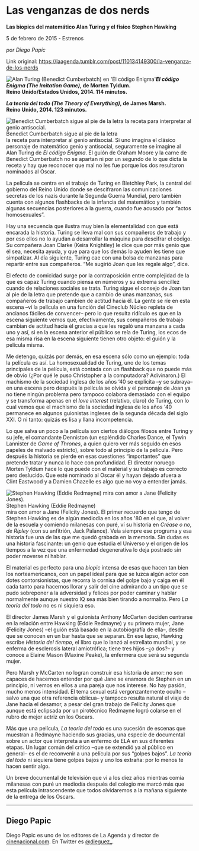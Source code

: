 # Las venganzas de dos nerds

**Las biopics del matemático Alan Turing y el físico Stephen Hawking**

5 de febrero de 2015 - Estrenos

_por Diego Papic_

Link original: https://laagenda.tumblr.com/post/110134149300/la-venganza-de-los-nerds

![Alan Turing (Benedict Cumberbatch) en 'El código Enigma'](https://64.media.tumblr.com/5c210663f186d7f5d61098720158fd8e/tumblr_inline_pk1dff0AR81t6q87u_500.jpg)***El código Enigma (The Imitation Game)*, de Morten Tyldum.  
 Reino Unido/Estados Unidos, 2014. 114 minutos.**

***La teoría del todo (The Theory of Everything)*, de James Marsh.  
 Reino Unido, 2014. 123 minutos.**

![Benedict Cumberbatch sigue al pie de la letra la receta para interpretar al genio antisocial.](https://64.media.tumblr.com/5c210663f186d7f5d61098720158fd8e/tumblr_inline_pk1dff0AR81t6q87u_400.jpg) Benedict Cumberbatch sigue al pie de la letra  
la receta para interpretar al genio antisocial.  Si uno imagina el clásico personaje de matemático genio y antisocial, seguramente se imagine al Alan Turing de *El código Enigma*. El guión de Graham Moore y la carne de Benedict Cumberbatch no se apartan ni por un segundo de lo que dicta la receta y hay que reconocer que mal no les fue porque los dos resultaron nominados al Oscar.

La película se centra en el trabajo de Turing en Bletchley Park, la central del gobierno del Reino Unido donde se descifraron las comunicaciones secretas de los nazis durante la Segunda Guerra Mundial, pero también cuenta con algunos flashbacks de la infancia del matemático y también algunas secuencias posteriores a la guerra, cuando fue acusado por “actos homosexuales”.

Hay una secuencia que ilustra muy bien la elementalidad con que está encarada la historia. Turing se lleva mal con sus compañeros de trabajo y por eso ellos no lo ayudan a desarrollar la máquina para descifrar el código. Su compañera Joan Clarke (Keira Knightley) le dice que por más genio que él sea, necesita ayuda, y que para que los demás lo ayuden les tiene que simpatizar. Al día siguiente, Turing cae con una bolsa de manzanas para repartir entre sus compañeros. “Me sugirió Joan que les regale algo”, dice.

El efecto de comicidad surge por la contraposición entre complejidad de la que es capaz Turing cuando piensa en números y su extrema sencillez cuando de relaciones sociales se trata. Turing sigue el consejo de Joan tan al pie de la letra que pretende que a cambio de unas manzanas, sus compañeros de trabajo cambien de actitud hacia él. La gente se ríe en esta escena –ví la película en una función del Cineclub Núcleo repleta de ancianos fáciles de convencer– pero lo que resulta ridículo es que en la escena siguiente vemos que, efectivamente, sus compañeros de trabajo cambian de actitud hacia él gracias a que les regaló una manzana a cada uno y así, si en la escena anterior el público se reía de Turing, los ecos de esa misma risa en la escena siguiente tienen otro objeto: el guión y la película misma.

Me detengo, quizás por demás, en esa escena sólo como un ejemplo: toda la película es así. La homosexualidad de Turing, uno de los temas principales de la película, está contada con un flashback que no puede más de obvio (¿Por qué le puso Christopher a la computadora? Adivinaron.) El machismo de la sociedad inglesa de los años ‘40 se explicita –y se subraya– en una escena pero después la película se olvida y el personaje de Joan ya no tiene ningún problema pero tampoco colabora demasiado con el equipo y se transforma apenas en el *love interest* (relativo, claro) de Turing, con lo cual vemos que el machismo de la sociedad inglesa de los años '40 permanece en algunos guionistas ingleses de la segunda década del siglo XXI. O ni tanto: quizás es lisa y llana incompetencia.

Lo que salva un poco a la película son ciertos diálogos filosos entre Turing y su jefe, el comandante Denniston (un espléndido Charles Dance, el Tywin Lannister de *Game of Thrones*, a quien quiero ver más seguido en esos papeles de malvado estricto), sobre todo al principio de la película. Pero después la historia se pierde en esas cuestiones “importantes” que pretende tratar y nunca lo hace con profundidad. El director noruego Morten Tyldum hace lo que puede con el material y su trabajo es correcto pero deslucido. Que esté nominado al Oscar él y hayan dejado afuera a Clint Eastwood y a Damien Chazelle es algo que no voy a entender jamás.

![Stephen Hawking (Eddie Redmayne) mira con amor a Jane (Felicity Jones).](https://64.media.tumblr.com/fbbad0552acf8b7f5da701dbea21c14d/tumblr_inline_pk1dfg2vRG1t6q87u_400.jpg) Stephen Hawking (Eddie Redmayne)  
 mira con amor a Jane (Felicity Jones). El primer recuerdo que tengo de Stephen Hawking es de algún mediodía en los años '80 en el que, al volver de la escuela y comiendo milanesas con puré, ví su historia en *Créase o no, de Ripley* (con su anfitrión, Jack Palance). Veía siempre ese programa y esa historia fue una de las que me quedó grabada en la memoria. Sin dudas es una historia fascinante: un genio que estudia el Universo y el origen de los tiempos a la vez que una enfermedad degenerativa lo deja postrado sin poder moverse ni hablar.

El material es perfecto para una *biopic* intensa de esas que hacen tan bien los norteamericanos, con un papel ideal para que se luzca algún actor con dotes contorsionistas, que recorra la cornisa del golpe bajo y caiga en él cada tanto para hacernos llorar y salir del cine admirando a un tipo que se pudo sobreponer a la adversidad y felices por poder caminar y hablar normalmente aunque nuestro IQ sea más bien tirando a normalito. Pero *La teoría del todo* no es ni siquiera eso.

El director James Marsh y el guionista Anthony McCarten deciden centrarse en la relación entre Hawking (Eddie Redmayne) y su primera mujer, Jane (Felicity Jones) –el guión está basado en la autobiografía de ella–, desde que se conocen en un bar hasta que se separan. En ese lapso, Hawking escribe *Historia del tiempo*, el libro que lo lanzó al estrellato mundial, y se enferma de esclerosis lateral amiotrófica; tiene tres hijos –¿o dos?– y conoce a Elaine Mason (Maxine Peake), la enfermera que será su segunda mujer.

Pero Marsh y McCarten no logran construir esa historia de amor: no son capaces de hacernos entender por qué Jane se enamora de Stephen en un principio, ni vemos en ellos a una pareja que nos interese. No hay pasión, mucho menos intensidad. El tema sexual está vergonzantemente oculto –salvo una que otra referencia oblicua– y tampoco resulta natural el viaje de Jane hacia el desamor, a pesar del gran trabajo de Felicity Jones que aunque está eclipsada por un pirotécnico Redmayne logró colarse en el rubro de mejor actriz en los Oscars.

Más que una película, *La teoría del todo* es una sucesión de escenas que muestran a Redmayne haciendo sus gracias, una especie de documental sobre un actor que interpreta a un enfermo de ELA en sus diferentes etapas. Un lugar común del crítico –que se extendió ya al público en general– es el de reconvenir a una película por sus “golpes bajos”. *La teoría del todo* ni siquiera tiene golpes bajos y uno los extraña: por lo menos te hacen sentir algo.

Un breve documental de televisión que vi a los diez años mientras comía milanesas con puré un mediodía después del colegio me marcó más que esta película intrascendente que todos olvidaremos a la mañana siguiente de la entrega de los Oscars.



---

 Diego Papic
------------

Diego Papic es uno de los editores de La Agenda y director de [cinenacional.com](http://www.cinenacional.com). En Twitter es [@dieguez\_](http://www.twitter.com/dieguez_).

